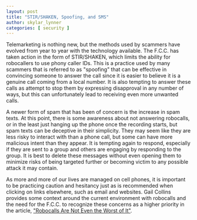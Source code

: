 ```yaml
---
layout: post
title: "STIR/SHAKEN, Spoofing, and SMS"
author: skylar_lynner
categories: [ security ]
---
```


Telemarketing is nothing new, but the methods used by scammers have evolved from year
to year with the technology available. The F.C.C. has taken action in the form of STIR/SHAKEN,
which limits the ability for robocallers to use phony caller IDs. This is a practice
used by many scammers that is referred to as "spoofing" that can be effective in
convincing someone to answer the call since it is easier to believe it is a genuine call
coming from a local number. It is also tempting to answer these calls as attempt
to stop them by expressing disapproval in any number of ways, but this can unfortunately
lead to receiving even more unwanted calls.

A newer form of spam that has been of concern is the increase in spam texts. At this
point, there is some awareness about not answering robocalls, or in the least just
hanging up the phone once the recording starts, but spam texts can be deceptive in
their simplicity. They may seem like they are less risky to interact with than a
phone call, but some can have more malicious intent than they appear. It is tempting
again to respond, especially if they are sent to a group and others are engaging
by responding to the group. It is best to delete these messages without even opening
them to minimize risks of being targeted further or becoming victim to any possible
attack it may contain.

As more and more of our lives are managed on cell phones, it is important to be
practicing caution and hesitancy just as is recommended when clicking on links elsewhere,
such as email and websites. Gail Collins provides some context around the current
environment with robocalls and the need for the F.C.C. to recognize these concerns
as a higher priority in the article,
["Robocalls Are Not Even the Worst of It"](https://www.nytimes.com/2021/10/13/opinion/spam-call-blocking.html?referrer=masthead).

